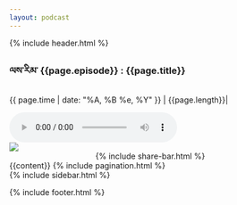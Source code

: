 ```yaml
---
layout: podcast
---
```


{% include header.html %}
<script type="">

/*--- ref --https://codesource.io/getting-started-with-the-media-session-api/ */
  if ('mediaSession' in navigator) {
    navigator.mediaSession.metadata = new MediaMetadata({
      title: '{{page.title}}',
      episode: '{{page.episode}}',
      artwork: [
        { src: '{{site.baseurl}}/assets/images/{{page.cover}}', sizes: '96x96',   type: 'image/png' },
        { src: '{{site.baseurl}}/assets/images/{{page.cover}}', sizes: '128x128', type: 'image/png' },
        { src: '{{site.baseurl}}/assets/images/{{page.cover}}', sizes: '192x192', type: 'image/png' },
        { src: '{{site.baseurl}}/assets/images/{{page.cover}}', sizes: '256x256', type: 'image/png' },
        { src: '{{site.baseurl}}/assets/images/{{page.cover}}', sizes: '384x384', type: 'image/png' },
        { src: '{{site.baseurl}}/assets/images/{{page.cover}}', sizes: '512x512', type: 'image/png' },
      ]
    }); 
}
 navigator.mediaSession.setActionHandler("play", function() { 
        audio.play();
     });
navigator.mediaSession.setActionHandler("pause", function() { 
        audio.pause();
      });

/*player.addEventListener('click', function(e) {

alert("player clicked")

});
*/

</script>
<div class="container">
	<div class="section-title">
	</div>
	<section class="half-width">
		<article>
			<div class="playbox">
				<div class="playbox-container">
					<h1>
						<span>ལས་རིམ་  {{page.episode}} :</span> {{page.title}} &nbsp;&nbsp; 
					</h1>
					<p>
						<i class="fa fa-calendar"></i> {{ page.time | date: "%A, %B %e, %Y" }} |
						<i class="fa fa-clock"></i>  {{page.length}}| 
						<a class="playbox-dl" style="color:white" href="{{page.file}}" download> 
							<i class="fas fa-cloud-download-alt"></i>
						</a>
					</p>
					<audio id="player" controls>
				  		<source src="{{page.file}}" type="audio/mp3" />
				  		Your browser does not support the audio element.
					</audio>
				</div>
				<div class="social">
					<img class="img-md" src="{{site.baseurl}}{{page.cover}}">
					<center>{% include share-bar.html %}</center>
				</div>
			</div>
			{{content}}
			{% include pagination.html %}
		</article>
		<!-- {% include sidebar.html %} -->
{% include sidebar.html %}
	</section>
</div>

{% include footer.html %}
